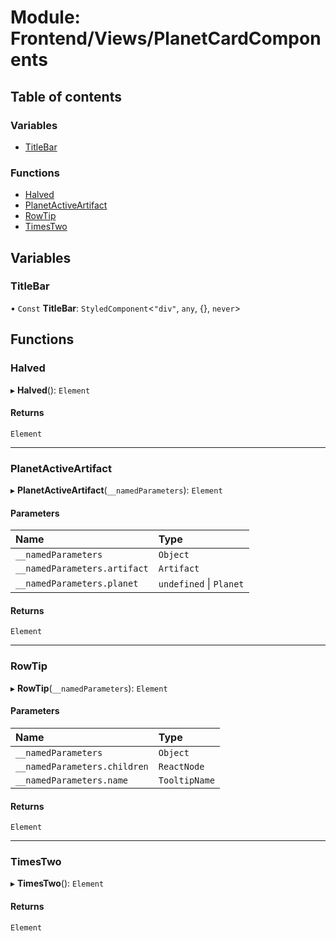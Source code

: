 # Module: Frontend/Views/PlanetCardComponents

## Table of contents

### Variables

- [TitleBar](Frontend_Views_PlanetCardComponents.md#titlebar)

### Functions

- [Halved](Frontend_Views_PlanetCardComponents.md#halved)
- [PlanetActiveArtifact](Frontend_Views_PlanetCardComponents.md#planetactiveartifact)
- [RowTip](Frontend_Views_PlanetCardComponents.md#rowtip)
- [TimesTwo](Frontend_Views_PlanetCardComponents.md#timestwo)

## Variables

### TitleBar

• `Const` **TitleBar**: `StyledComponent`<`"div"`, `any`, {}, `never`\>

## Functions

### Halved

▸ **Halved**(): `Element`

#### Returns

`Element`

---

### PlanetActiveArtifact

▸ **PlanetActiveArtifact**(`__namedParameters`): `Element`

#### Parameters

| Name                         | Type                    |
| :--------------------------- | :---------------------- |
| `__namedParameters`          | `Object`                |
| `__namedParameters.artifact` | `Artifact`              |
| `__namedParameters.planet`   | `undefined` \| `Planet` |

#### Returns

`Element`

---

### RowTip

▸ **RowTip**(`__namedParameters`): `Element`

#### Parameters

| Name                         | Type          |
| :--------------------------- | :------------ |
| `__namedParameters`          | `Object`      |
| `__namedParameters.children` | `ReactNode`   |
| `__namedParameters.name`     | `TooltipName` |

#### Returns

`Element`

---

### TimesTwo

▸ **TimesTwo**(): `Element`

#### Returns

`Element`
